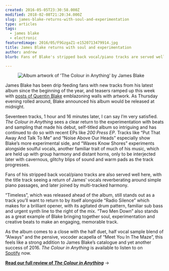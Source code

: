 ```yaml
---
created: 2016-05-05T23:30:58.000Z
modified: 2018-02-08T21:20:34.000Z
slug: james-blake-returns-with-soul-and-experimentation
type: articles
tags:
  - james blake
  - electronic
featuredimage: 2016/05/F9GzgaZ1-e1520713479914.jpg
title: James Blake returns with soul and experimentation
author: andrew
blurb: Fans of Blake's stripped back vocal/piano tracks are served well here, with the title track a particular highlight.

---
```


<figure class="wide">
  <img src="album-artwork/the-colour-in-anything-james-blake.jpg" alt="Album artwork of 'The Colour in Anything' by James Blake" />
  <figcaption></figcaption>
</figure>

James Blake has been drip feeding fans with new tracks from his latest album since the beginning of the year, and teasers ramped up this week with [posts of Quentin Blake](https://www.instagram.com/p/BEvxJDQyMyO/) emblazoning walls with artwork. As Thursday evening rolled around, Blake announced his album would be released at midnight.

Seventeen tracks, 1 hour and 16 minutes later, I can say I’m very satisfied. *The Colour in Anything* sees a clear return to the experimentation with beats and sampling that made his debut, self-titled album so intriguing and has continued to do so with recent EPs like *200 Press EP*. Tracks like “Put That Away And Talk To Me” and “Noise Above Our Heads” especially show Blake’s more experimental side, and “Waves Know Shores” experiments alongside soulful vocals, another familiar trait of much of his music, which are held up with group harmony and distant horns, only to be interjected later with cavernous, glitchy blips of sound and warm pads as the track progresses.

Fans of his stripped back vocal/piano tracks are also served well here, with the title track seeing a return of James’ vocals reverberating around simple piano passages, and later joined by multi-tracked harmony.

“Timeless”, which was released ahead of the album, still stands out as a track you’ll want to return to by itself alongside “Radio Silence” which makes for a brilliant opener, with its agitated drum pattern, familiar sub bass and urgent synth line to the right of the mix. “Two Men Down” also stands as a great example of Blake bringing together soul, experimentation and creative beats to make an engaging, memorable track.

As the album comes to a close with the half duet, half vocal sample blend of “Always” and the pensive, vocoder acapella of “Meet You In The Maze”, this feels like a strong addition to James Blake’s catalogue and yet another success of 2016. *The Colour in Anything* is available to listen to on [Spotify](https://open.spotify.com/album/3W6y9r01OraL2mcoySQW9v) now.

[**Read our full review of _The Colour in Anything_**](/reviews/james-blake-the-colour-in-anything/) →